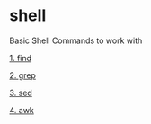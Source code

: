 # shell

Basic Shell Commands to work with

[1. find](find.md)

[2. grep](grep.md)

[3. sed](sed.md)

[4. awk](awk.md)
